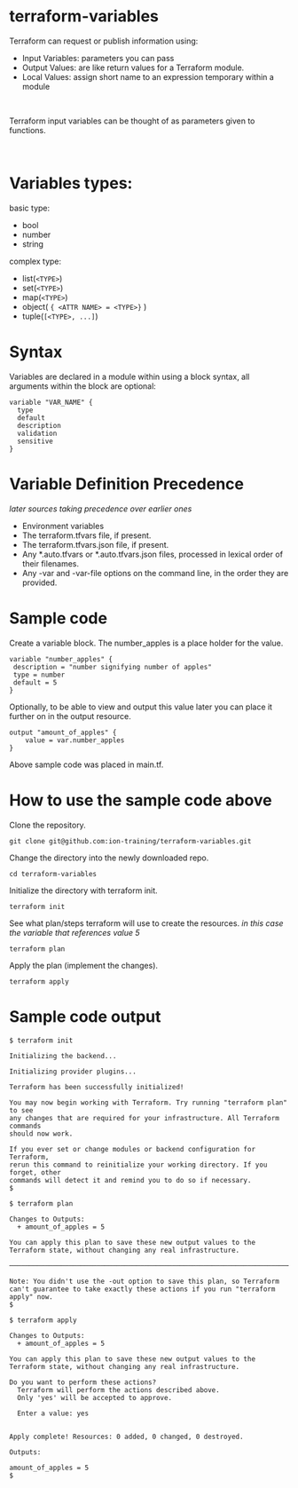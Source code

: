 # terraform-variables

Terraform can request or publish information using:
   - Input Variables: parameters you can pass
   - Output Values: are like return values for a Terraform module.
   - Local Values: assign short name to an expression temporary within a module

<br>

Terraform input variables can be thought of as parameters given to functions.

<br>

# Variables types:
basic type:
   - bool
   - number
   - string

complex type:
   - list(```<TYPE>```)
   - set(```<TYPE>```)
   - map(```<TYPE>```)
   - object( ```{ <ATTR NAME> = <TYPE>}``` )
   - tuple(```[<TYPE>, ...]```)

# Syntax
Variables are declared in a module within using a block syntax, all arguments within the block are optional:
```
variable "VAR_NAME" {
  type
  default
  description
  validation
  sensitive
}
```


# Variable Definition Precedence
_later sources taking precedence over earlier ones_
   - Environment variables
   - The terraform.tfvars file, if present.
   - The terraform.tfvars.json file, if present.
   - Any *.auto.tfvars or *.auto.tfvars.json files, processed in lexical order of their filenames.
   - Any -var and -var-file options on the command line, in the order they are provided.

# Sample code

Create a variable block.
The number_apples is a place holder for the value.
```
variable "number_apples" {
 description = "number signifying number of apples"
 type = number
 default = 5
}
```

Optionally, 
to be able to view and output this value later you can place it further on in the output resource.

```
output "amount_of_apples" {
    value = var.number_apples
}
```

Above sample code was placed in main.tf.

# How to use the sample code above

Clone the repository.
```
git clone git@github.com:ion-training/terraform-variables.git
```

Change the directory into the newly downloaded repo.
```
cd terraform-variables
```

Initialize the directory with terraform init.
```
terraform init
```
See what plan/steps terraform will use to create the resources.
_in this case the variable that references value 5_
```
terraform plan
```

Apply the plan (implement the changes).
```
terraform apply
```

# Sample code output
```
$ terraform init

Initializing the backend...

Initializing provider plugins...

Terraform has been successfully initialized!

You may now begin working with Terraform. Try running "terraform plan" to see
any changes that are required for your infrastructure. All Terraform commands
should now work.

If you ever set or change modules or backend configuration for Terraform,
rerun this command to reinitialize your working directory. If you forget, other
commands will detect it and remind you to do so if necessary.
$
```

```
$ terraform plan

Changes to Outputs:
  + amount_of_apples = 5

You can apply this plan to save these new output values to the Terraform state, without changing any real infrastructure.

───────────────────────────────────────────────────────────────────────────────────────────────────────────────────────────────

Note: You didn't use the -out option to save this plan, so Terraform can't guarantee to take exactly these actions if you run "terraform apply" now.
$
```

```
$ terraform apply

Changes to Outputs:
  + amount_of_apples = 5

You can apply this plan to save these new output values to the Terraform state, without changing any real infrastructure.

Do you want to perform these actions?
  Terraform will perform the actions described above.
  Only 'yes' will be accepted to approve.

  Enter a value: yes


Apply complete! Resources: 0 added, 0 changed, 0 destroyed.

Outputs:

amount_of_apples = 5
$
```
